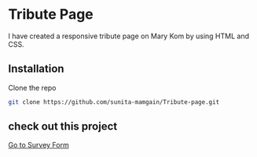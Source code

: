 # Tribute Page
I have created a responsive tribute page on Mary Kom by
using HTML and CSS.

## Installation

Clone the repo
   ```sh
   git clone https://github.com/sunita-mamgain/Tribute-page.git
   ```

## check out this project

[Go to Survey Form](https://sunita-mamgain.github.io/Tribute-page/)

